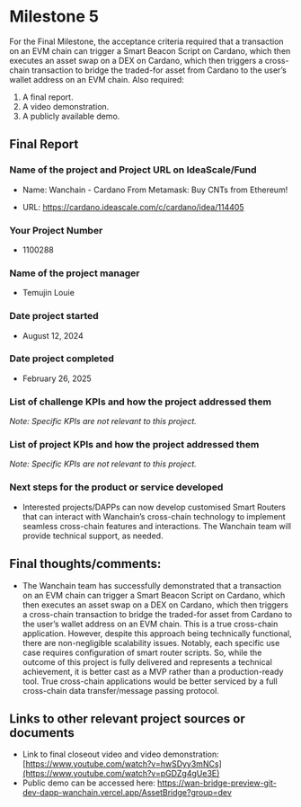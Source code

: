 # Milestone 5

For the Final Milestone, the acceptance criteria required that a transaction on an EVM chain can trigger a Smart Beacon Script on Cardano, which then executes an asset swap on a DEX on Cardano, which then triggers a cross-chain transaction to bridge the traded-for asset from Cardano to the user’s wallet address on an EVM chain. Also required:

1.	A final report.
2.	A video demonstration.
3.	A publicly available demo.

## Final Report

### Name of the project and Project URL on IdeaScale/Fund

* Name: Wanchain - Cardano From Metamask: Buy CNTs from Ethereum!

* URL: https://cardano.ideascale.com/c/cardano/idea/114405

### Your Project Number

* 1100288

### Name of the project manager

* Temujin Louie

### Date project started

* August 12, 2024

### Date project completed

* February 26, 2025

### List of challenge KPIs and how the project addressed them

_Note: Specific KPIs are not relevant to this project._

### List of project KPIs and how the project addressed them

_Note: Specific KPIs are not relevant to this project._

### Next steps for the product or service developed

* Interested projects/DAPPs can now develop customised Smart Routers that can interact with Wanchain’s cross-chain technology to implement seamless cross-chain features and interactions. The Wanchain team will provide technical support, as needed.

## Final thoughts/comments:

  - The Wanchain team has successfully demonstrated that a transaction on an EVM chain can trigger a Smart Beacon Script on Cardano, which then executes an asset swap on a DEX on Cardano, which then triggers a cross-chain transaction to bridge the traded-for asset from Cardano to the user’s wallet address on an EVM chain. This is a true cross-chain application. However, despite this approach being technically functional, there are non-negligible scalability issues. Notably, each specific use case requires configuration of smart router scripts. So, while the outcome of this project is fully delivered and represents a technical achievement, it is better cast as a MVP rather than a production-ready tool. True cross-chain applications would be better serviced by a full cross-chain data transfer/message passing protocol.

## Links to other relevant project sources or documents

  - Link to final closeout video and video demonstration: [https://www.youtube.com/watch?v=hwSDyy3mNCs](https://www.youtube.com/watch?v=pGDZg4gUe3E)
  - Public demo can be accessed here: https://wan-bridge-preview-git-dev-dapp-wanchain.vercel.app/AssetBridge?group=dev
